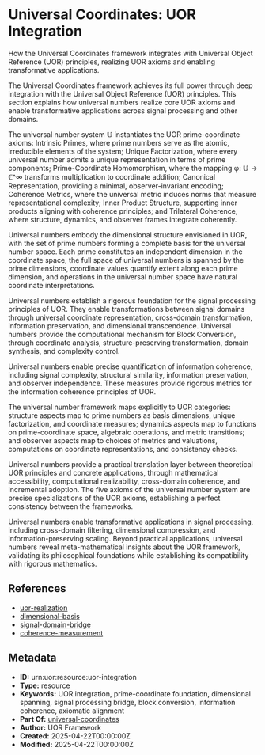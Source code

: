# Universal Coordinates: UOR Integration

How the Universal Coordinates framework integrates with Universal Object Reference (UOR) principles, realizing UOR axioms and enabling transformative applications.

The Universal Coordinates framework achieves its full power through deep integration with the Universal Object Reference (UOR) principles. This section explains how universal numbers realize core UOR axioms and enable transformative applications across signal processing and other domains.

The universal number system 𝕌 instantiates the UOR prime-coordinate axioms: Intrinsic Primes, where prime numbers serve as the atomic, irreducible elements of the system; Unique Factorization, where every universal number admits a unique representation in terms of prime components; Prime-Coordinate Homomorphism, where the mapping φ: 𝕌 → ℂ^∞ transforms multiplication to coordinate addition; Canonical Representation, providing a minimal, observer-invariant encoding; Coherence Metrics, where the universal metric induces norms that measure representational complexity; Inner Product Structure, supporting inner products aligning with coherence principles; and Trilateral Coherence, where structure, dynamics, and observer frames integrate coherently.

Universal numbers embody the dimensional structure envisioned in UOR, with the set of prime numbers forming a complete basis for the universal number space. Each prime constitutes an independent dimension in the coordinate space, the full space of universal numbers is spanned by the prime dimensions, coordinate values quantify extent along each prime dimension, and operations in the universal number space have natural coordinate interpretations.

Universal numbers establish a rigorous foundation for the signal processing principles of UOR. They enable transformations between signal domains through universal coordinate representation, cross-domain transformation, information preservation, and dimensional transcendence. Universal numbers provide the computational mechanism for Block Conversion, through coordinate analysis, structure-preserving transformation, domain synthesis, and complexity control.

Universal numbers enable precise quantification of information coherence, including signal complexity, structural similarity, information preservation, and observer independence. These measures provide rigorous metrics for the information coherence principles of UOR.

The universal number framework maps explicitly to UOR categories: structure aspects map to prime numbers as basis dimensions, unique factorization, and coordinate measures; dynamics aspects map to functions on prime-coordinate space, algebraic operations, and metric transitions; and observer aspects map to choices of metrics and valuations, computations on coordinate representations, and consistency checks.

Universal numbers provide a practical translation layer between theoretical UOR principles and concrete applications, through mathematical accessibility, computational realizability, cross-domain coherence, and incremental adoption. The five axioms of the universal number system are precise specializations of the UOR axioms, establishing a perfect consistency between the frameworks.

Universal numbers enable transformative applications in signal processing, including cross-domain filtering, dimensional compression, and information-preserving scaling. Beyond practical applications, universal numbers reveal meta-mathematical insights about the UOR framework, validating its philosophical foundations while establishing its compatibility with rigorous mathematics.

## References

- [uor-realization](./uor-realization.md)
- [dimensional-basis](./dimensional-basis.md)
- [signal-domain-bridge](./signal-domain-bridge.md)
- [coherence-measurement](./coherence-measurement.md)

## Metadata

- **ID:** urn:uor:resource:uor-integration
- **Type:** resource
- **Keywords:** UOR integration, prime-coordinate foundation, dimensional spanning, signal processing bridge, block conversion, information coherence, axiomatic alignment
- **Part Of:** [universal-coordinates](../Topics/universal-coordinates.md)
- **Author:** UOR Framework
- **Created:** 2025-04-22T00:00:00Z
- **Modified:** 2025-04-22T00:00:00Z
